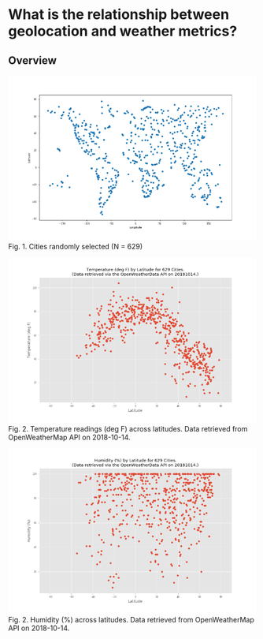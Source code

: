 # What is the relationship between geolocation and weather metrics?
## Overview

![alt text](https://github.com/rochiecuevas/WeatherPy/blob/master/Images/city_positions_20181014.png)
Fig. 1. Cities randomly selected (N = 629)

![alt text](https://github.com/rochiecuevas/WeatherPy/blob/master/Images/lat_temp_20181014.png)
Fig. 2. Temperature readings (deg F) across latitudes. Data retrieved from OpenWeatherMap API on 2018-10-14.

![alt text](https://github.com/rochiecuevas/WeatherPy/blob/master/Images/lat_hum_20181014.png)
Fig. 2. Humidity (%) across latitudes. Data retrieved from OpenWeatherMap API on 2018-10-14.